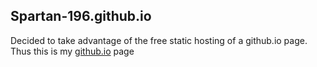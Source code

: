 ## Spartan-196.github.io
Decided to take advantage of the free static hosting of a github.io page. Thus this is my [github.io](http://Spartan-196.github.io) page
